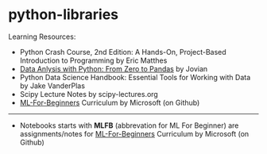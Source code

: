 # python-libraries

Learning Resources:
- Python Crash Course, 2nd Edition: A Hands-On, Project-Based Introduction to Programming by Eric Matthes
- [Data Anlysis with Python: From Zero to Pandas](https://jovian.ai/learn/data-analysis-with-python-zero-to-pandas) by Jovian
- Python Data Science Handbook: Essential Tools for Working with Data by Jake VanderPlas
- Scipy Lecture Notes by scipy-lectures.org
- [ML-For-Beginners](https://github.com/chewzzz1014/ML-For-Beginners) Curriculum by Microsoft (on Github)

---
- Notebooks starts with **MLFB** (abbrevation for ML For Beginner) are assignments/notes for [ML-For-Beginners](https://github.com/chewzzz1014/ML-For-Beginners) Curriculum by Microsoft (on Github)
